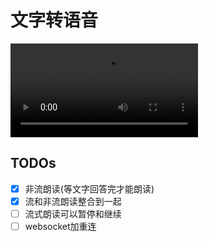 # 文字转语音

<video src="https://github.com/user-attachments/assets/f256b5a5-2e5c-40ce-992d-d7450165a254" type="video/mp4"></video>

## TODOs

- [x] 非流朗读(等文字回答完才能朗读)
- [x] 流和非流朗读整合到一起
- [ ] 流式朗读可以暂停和继续
- [ ] websocket加重连
